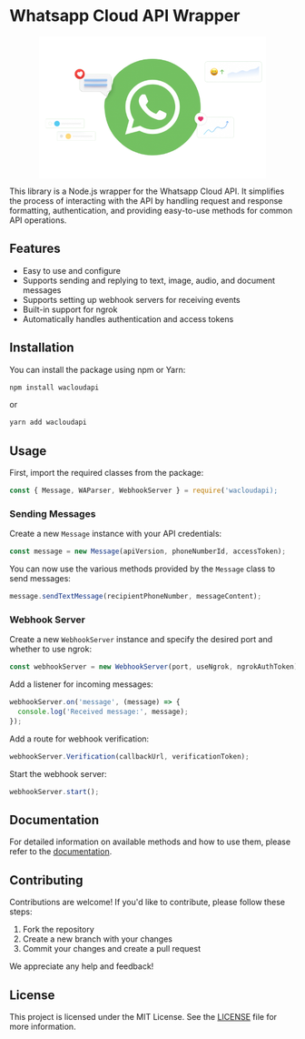 
# Whatsapp Cloud API Wrapper

<center>
<img src="assets/logo.png" width="400" align="center">
</center>

 This library is a Node.js wrapper for the Whatsapp Cloud API. It simplifies the process of interacting with the API by handling request and response formatting, authentication, and providing easy-to-use methods for common API operations.

## Features

-   Easy to use and configure
-   Supports sending and replying to text, image, audio, and document messages
-   Supports setting up webhook servers for receiving events
-   Built-in support for ngrok
-   Automatically handles authentication and access tokens

## Installation

You can install the package using npm or Yarn:

```bash
npm install wacloudapi
```
or

```bash
yarn add wacloudapi
```
## Usage

First, import the required classes from the package:



```javascript
const { Message, WAParser, WebhookServer } = require('wacloudapi);
```

### Sending Messages

Create a new `Message` instance with your API credentials:

```javascript
const message = new Message(apiVersion, phoneNumberId, accessToken);
```


You can now use the various methods provided by the `Message` class to send messages:


```javascript
message.sendTextMessage(recipientPhoneNumber, messageContent);
```

### Webhook Server

Create a new `WebhookServer` instance and specify the desired port and whether to use ngrok:

```javascript
const webhookServer = new WebhookServer(port, useNgrok, ngrokAuthToken);
```

Add a listener for incoming messages:

```javascript
webhookServer.on('message', (message) => {
  console.log('Received message:', message);
});
```

Add a route for webhook verification:

```javascript
webhookServer.Verification(callbackUrl, verificationToken);
```
Start the webhook server:

```javascript
webhookServer.start();
```

## Documentation

For detailed information on available methods and how to use them, please refer to the [documentation](/docs).

## Contributing

Contributions are welcome! If you'd like to contribute, please follow these steps:

1.  Fork the repository
2.  Create a new branch with your changes
3.  Commit your changes and create a pull request

We appreciate any help and feedback!

## License

This project is licensed under the MIT License. See the [LICENSE](/LICENSE) file for more information.